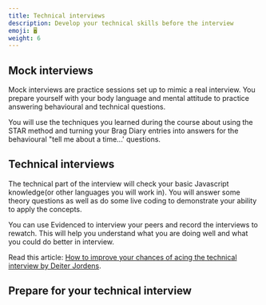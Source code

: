 ```yaml
---
title: Technical interviews
description: Develop your technical skills before the interview
emoji: 🖥️
weight: 6
---
```


## Mock interviews

Mock interviews are practice sessions set up to mimic a real interview. You prepare yourself with your body language and mental attitude to practice answering behavioural and technical questions.

You will use the techniques you learned during the course about using the STAR method and turning your Brag Diary entries into answers for the behavioural "tell me about a time...' questions.

## Technical interviews

The technical part of the interview will check your basic Javascript knowledge(or other languages you will work in). You will answer some theory questions as well as do some live coding to demonstrate your ability to apply the concepts.

You can use Evidenced to interview your peers and record the interviews to rewatch. This will help you understand what you are doing well and what you could do better in interview.

Read this article: [How to improve your chances of acing the technical interview by Deiter Jordens](https://blog.kwal-it.be/how-to-improve-your-chances-to-ace-the-technical-interview-80341e40f507).

## Prepare for your technical interview
